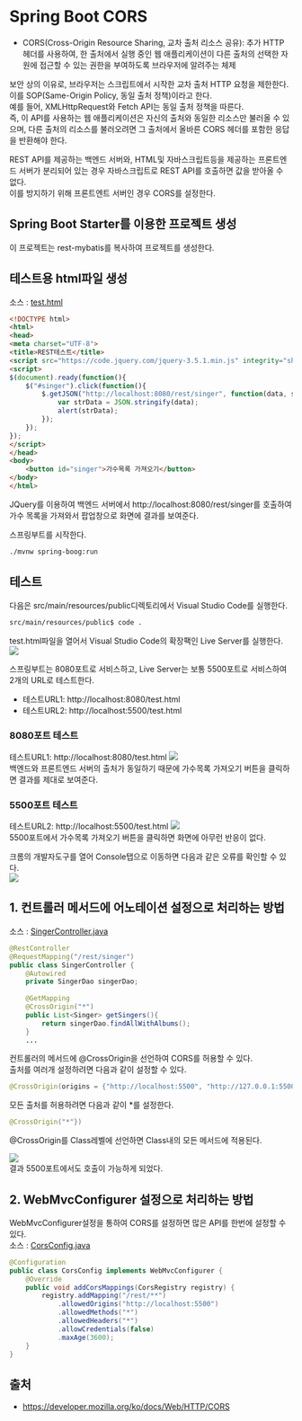 # Spring Boot CORS
- CORS(Cross-Origin Resource Sharing, 교차 출처 리소스 공유): 추가 HTTP 헤더를 사용하여, 한 출처에서 실행 중인 웹 애플리케이션이 다른 출처의 선택한 자원에 접근할 수 있는 권한을 부여하도록 브라우저에 알려주는 체제  

보안 상의 이유로, 브라우저는 스크립트에서 시작한 교차 출처 HTTP 요청을 제한한다. 이를 SOP(Same-Origin Policy, 동일 출처 정책)이라고 한다.  
예를 들어, XMLHttpRequest와 Fetch API는 동일 출처 정책을 따른다.  
즉, 이 API를 사용하는 웹 애플리케이션은 자신의 출처와 동일한 리소스만 불러올 수 있으며, 다른 출처의 리소스를 불러오려면 그 출처에서 올바른 CORS 헤더를 포함한 응답을 반환해야 한다.

REST API를 제공하는 백엔드 서버와, HTML및 자바스크립트등을 제공하는 프론트엔드 서버가 분리되어 있는 경우 자바스크립트로 REST API를 호출하면 값을 받아올 수 없다.  
이를 방지하기 위해 프론트엔트 서버인 경우 CORS를 설정한다.  

## Spring Boot Starter를 이용한 프로젝트 생성
이 프로젝트는 rest-mybatis를 복사하여 프로젝트를 생성한다.  

## 테스트용 html파일 생성
소스 : [test.html](src/main/resources/public/test.html)
```html
<!DOCTYPE html>
<html>
<head>
<meta charset="UTF-8">
<title>REST테스트</title>
<script src="https://code.jquery.com/jquery-3.5.1.min.js" integrity="sha256-9/aliU8dGd2tb6OSsuzixeV4y/faTqgFtohetphbbj0=" crossorigin="anonymous"></script>
<script>
$(document).ready(function(){
	$("#singer").click(function(){
		$.getJSON("http://localhost:8080/rest/singer", function(data, status){
			var strData = JSON.stringify(data);
			alert(strData);
		});
	});
});
</script>
</head>
<body>
	<button id="singer">가수목록 가져오기</button>
</body>
</html>
```
JQuery를 이용하여 백엔드 서버에서 http://localhost:8080/rest/singer를 호출하여 가수 목록을 가져와서 팝업창으로 화면에 결과를 보여준다.  

스프링부트를 시작한다.
```sh
./mvnw spring-boog:run
```

## 테스트
다음은 src/main/resources/public디렉토리에서 Visual Studio Code를 실행한다.  
```sh
src/main/resources/public$ code .
```
test.html파일을 열어서 Visual Studio Code의 확장팩인 Live Server를 실행한다.  
![](images/image01.png) 

스프링부트는 8080포트로 서비스하고, Live Server는 보통 5500포트로 서비스하여 2개의 URL로 테스트한다.  
- 테스트URL1: http://localhost:8080/test.html
- 테스트URL2: http://localhost:5500/test.html

### 8080포트 테스트
테스트URL1: http://localhost:8080/test.html
![](images/image02.png)  
백엔드와 프론트엔드 서버의 출처가 동일하기 때문에 가수목록 가져오기 버튼을 클릭하면 결과를 제대로 보여준다. 

### 5500포트 테스트
테스트URL2: http://localhost:5500/test.html
![](images/image03.png)  
5500포트에서 가수목록 가져오기 버튼을 클릭하면 화면에 아무런 반응이 없다.  

크롬의 개발자도구를 열어 Console탭으로 이동하면 다음과 같은 오류를 확인할 수 있다.  
![](images/image04.png)  

## 1. 컨트롤러 메서드에 어노테이션 설정으로 처리하는 방법
소스 : [SingerController.java](src/main/java/com/linor/singer/controller/SingerController.java)
```java
@RestController
@RequestMapping("/rest/singer")
public class SingerController {
	@Autowired
	private SingerDao singerDao;
	
	@GetMapping
	@CrossOrigin("*")
	public List<Singer> getSingers(){
		return singerDao.findAllWithAlbums();
	}
	...
```
컨트롤러의 메서드에 @CrossOrigin을 선언하여 CORS를 허용할 수 있다.  
출처를 여러개 설정하려면 다음과 같이 설정할 수 있다.
```java
@CrossOrigin(origins = {"http://localhost:5500", "http://127.0.0.1:5500"}) 
```

모든 출처를 허용하려면 다음과 같이 *를 설정한다.  
```java
@CrossOrigin("*"}) 
```
@CrossOrigin를 Class레벨에 선언하면 Class내의 모든 메서드에 적용된다.  


![](images/image05.png)  
결과 5500포트에서도 호출이 가능하게 되었다.  

## 2. WebMvcConfigurer 설정으로 처리하는 방법
WebMvcConfigurer설정을 통하여 CORS를 설정하면 많은 API를 한번에 설정할 수 있다.  
소스 : [CorsConfig.java](src/main/java/com/linor/singer/config/CorsConfig.java)  

```java
@Configuration
public class CorsConfig implements WebMvcConfigurer {
	@Override
	public void addCorsMappings(CorsRegistry registry) {
		registry.addMapping("/rest/**")
			.allowedOrigins("http://localhost:5500")
			.allowedMethods("*")
			.allowedHeaders("*")
			.allowCredentials(false)
			.maxAge(3600);
	}
}
```

## 출처
- https://developer.mozilla.org/ko/docs/Web/HTTP/CORS

 
